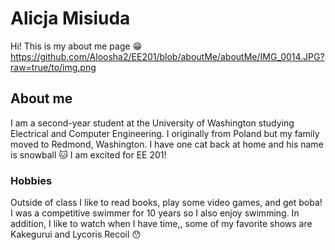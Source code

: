 # Alicja Misiuda
Hi! This is my about me page :grin:
https://github.com/Aloosha2/EE201/blob/aboutMe/aboutMe/IMG_0014.JPG?raw=true/to/img.png

## About me
I am a second-year student at the University of Washington studying Electrical and Computer Engineering. I originally from Poland but my family moved to Redmond, Washington. I have one cat back at home and his name is snowball :cat: I am excited for EE 201!

### Hobbies
Outside of class I like to read books, play some video games, and get boba! I was a competitive swimmer for 10 years so I also enjoy swimming. In addition, I like to watch when I have time,, some of my favorite shows are Kakegurui and Lycoris Recoil :hushed:
